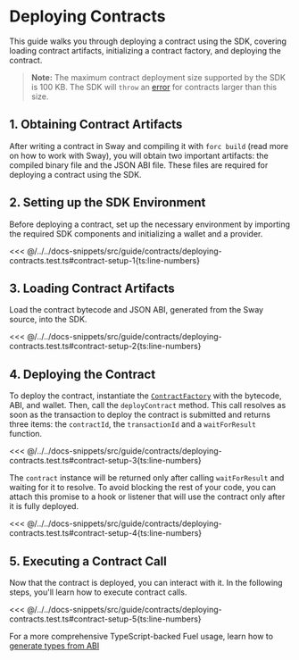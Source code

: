  <script setup>
  import { data } from '../../versions.data'
  const { forc } = data
  const indexUrl = `https://docs.fuel.network/docs/sway/introduction/`
  const jsonAbiUrl = `https://docs.fuel.network/docs/sway/introduction/sway_quickstart/`
</script>

# Deploying Contracts

This guide walks you through deploying a contract using the SDK, covering loading contract artifacts, initializing a contract factory, and deploying the contract.

> **Note:** The maximum contract deployment size supported by the SDK is 100 KB. The SDK will `throw` an [error](../errors/index.md) for contracts larger than this size.

## 1. Obtaining Contract Artifacts

After writing a contract in Sway and compiling it with `forc build` (<a :href="indexUrl" target="_blank" rel="noreferrer">read more</a> on how to work with Sway), you will obtain two important artifacts: the compiled binary file and the JSON ABI file. These files are required for deploying a contract using the SDK.

## 2. Setting up the SDK Environment

Before deploying a contract, set up the necessary environment by importing the required SDK components and initializing a wallet and a provider.

<<< @/../../docs-snippets/src/guide/contracts/deploying-contracts.test.ts#contract-setup-1{ts:line-numbers}

## 3. Loading Contract Artifacts

Load the contract bytecode and JSON ABI, generated from the Sway source, into the SDK.

<<< @/../../docs-snippets/src/guide/contracts/deploying-contracts.test.ts#contract-setup-2{ts:line-numbers}

## 4. Deploying the Contract

To deploy the contract, instantiate the [`ContractFactory`](../../api/Contract/ContractFactory.md) with the bytecode, ABI, and wallet. Then, call the `deployContract` method. This call resolves as soon as the transaction to deploy the contract is submitted and returns three items: the `contractId`, the `transactionId` and a `waitForResult` function.

<<< @/../../docs-snippets/src/guide/contracts/deploying-contracts.test.ts#contract-setup-3{ts:line-numbers}

The `contract` instance will be returned only after calling `waitForResult` and waiting for it to resolve. To avoid blocking the rest of your code, you can attach this promise to a hook or listener that will use the contract only after it is fully deployed.

<<< @/../../docs-snippets/src/guide/contracts/deploying-contracts.test.ts#contract-setup-4{ts:line-numbers}

## 5. Executing a Contract Call

Now that the contract is deployed, you can interact with it. In the following steps, you'll learn how to execute contract calls.

<<< @/../../docs-snippets/src/guide/contracts/deploying-contracts.test.ts#contract-setup-5{ts:line-numbers}

For a more comprehensive TypeScript-backed Fuel usage, learn how to [generate types from ABI](../fuels-cli/generating-types.md)
